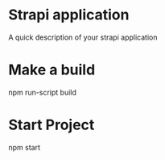 # Strapi application

A quick description of your strapi application

# Make a build

npm run-script build

# Start Project
npm start
